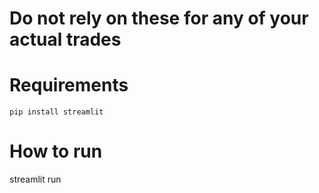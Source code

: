 # Do not rely on these for any of your actual trades

# Requirements
`pip install streamlit`

# How to run
streamlit run <path to python file>
